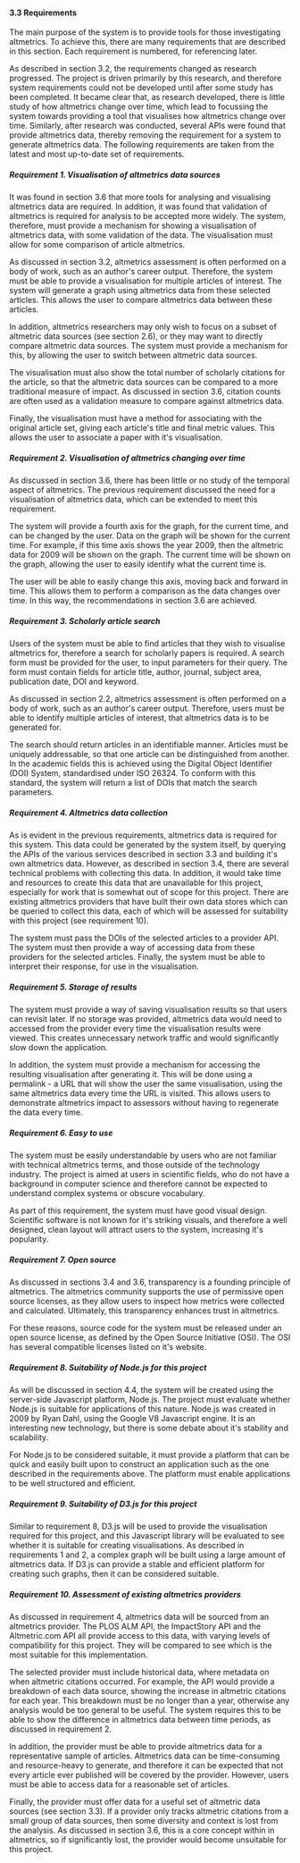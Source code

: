 #### 3.3 Requirements

The main purpose of the system is to provide tools for those investigating altmetrics. To achieve this, there are many requirements that are described in this section. Each requirement is numbered, for referencing later.

As described in section 3.2, the requirements changed as research progressed. The project is driven primarily by this research, and therefore system requirements could not be developed until after some study has been completed. It became clear that, as research developed, there is little study of how altmetrics change over time, which lead to focussing the system towards providing a tool that visualises how altmetrics change over time. Similarly, after research was conducted, several APIs were found that provide altmetrics data, thereby removing the requirement for a system to generate altmetrics data. The following requirements are taken from the latest and most up-to-date set of requirements.

##### Requirement 1. Visualisation of altmetrics data sources

It was found in section 3.6 that more tools for analysing and visualising altmetrics data are required. In addition, it was found that validation of altmetrics is required for analysis to be accepted more widely. The system, therefore, must provide a mechanism for showing a visualisation of altmetrics data, with some validation of the data. The visualisation must allow for some comparison of article altmetrics.

As discussed in section 3.2, altmetrics assessment is often performed on a body of work, such as an author's career output. Therefore, the system must be able to provide a visualisation for multiple articles of interest. The system will generate a graph using altmetrics data from these selected articles. This allows the user to compare altmetrics data between these articles.

In addition, altmetrics researchers may only wish to focus on a subset of altmetric data sources (see section 2.6), or they may want to directly compare altmetric data sources. The system must provide a mechanism for this, by allowing the user to switch between altmetric data sources.

The visualisation must also show the total number of scholarly citations for the article, so that the altmetric data sources can be compared to a more traditional measure of impact. As discussed in section 3.6, citation counts are often used as a validation measure to compare against altmetrics data.

Finally, the visualisation must have a method for associating with the original article set, giving each article's title and final metric values. This allows the user to associate a paper with it's visualisation.

##### Requirement 2. Visualisation of altmetrics changing over time

As discussed in section 3.6, there has been little or no study of the temporal aspect of altmetrics. The previous requirement discussed the need for a visualisation of altmetrics data, which can be extended to meet this requirement.

The system will provide a fourth axis for the graph, for the current time, and can be changed by the user. Data on the graph will be shown for the current time. For example, if this time axis shows the year 2009, then the altmetric data for 2009 will be shown on the graph. The current time will be shown on the graph, allowing the user to easily identify what the current time is.

The user will be able to easily change this axis, moving back and forward in time. This allows them to perform a comparison as the data changes over time. In this way, the recommendations in section 3.6 are achieved.

##### Requirement 3. Scholarly article search

Users of the system must be able to find articles that they wish to visualise altmetrics for, therefore a search for scholarly papers is required. A search form must be provided for the user, to input parameters for their query. The form must contain fields for article title, author, journal, subject area, publication date, DOI and keyword.

As discussed in section 2.2, altmetrics assessment is often performed on a body of work, such as an author's career output. Therefore, users must be able to identify multiple articles of interest, that altmetrics data is to be generated for.

The search should return articles in an identifiable manner. Articles must be uniquely addressable, so that one article can be distinguished from another. In the academic fields this is achieved using the Digital Object Identifier (DOI) System, standardised under ISO 26324. To conform with this standard, the system will return a list of DOIs that match the search parameters.

##### Requirement 4. Altmetrics data collection

As is evident in the previous requirements, altmetrics data is required for this system. This data could be generated by the system itself, by querying the APIs of the various services described in section 3.3 and building it's own altmetrics data. However, as described in section 3.4, there are several technical problems with collecting this data. In addition, it would take time and resources to create this data that are unavailable for this project, especially for work that is somewhat out of scope for this project. There are existing altmetrics providers that have built their own data stores which can be queried to collect this data, each of which will be assessed for suitability with this project (see requirement 10).

The system must pass the DOIs of the selected articles to a provider API. The system must then provide a way of accessing data from these providers for the selected articles. Finally, the system must be able to interpret their response, for use in the visualisation.

##### Requirement 5. Storage of results

The system must provide a way of saving visualisation results so that users can revisit later. If no storage was provided, altmetrics data would need to accessed from the provider every time the visualisation results were viewed. This creates unnecessary network traffic and would significantly slow down the application.

In addition, the system must provide a mechanism for accessing the resulting visualisation after generating it. This will be done using a permalink - a URL that will show the user the same visualisation, using the same altmetrics data every time the URL is visited. This allows users to demonstrate altmetrics impact to assessors without having to regenerate the data every time.

##### Requirement 6. Easy to use

The system must be easily understandable by users who are not familiar with technical altmetrics terms, and those outside of the technology industry. The project is aimed at users in scientific fields, who do not have a background in computer science and therefore cannot be expected to understand complex systems or obscure vocabulary.

As part of this requirement, the system must have good visual design. Scientific software is not known for it's striking visuals, and therefore a well designed, clean layout will attract users to the system, increasing it's popularity.

##### Requirement 7. Open source

As discussed in sections 3.4 and 3.6, transparency is a founding principle of altmetrics. The altmetrics community supports the use of permissive open source licenses, as they allow users to inspect how metrics were collected and calculated. Ultimately, this transparency enhances trust in altmetrics.

For these reasons, source code for the system must be released under an open source license, as defined by the Open Source Initiative (OSI). The OSI has several compatible licenses listed on it's website.

##### Requirement 8. Suitability of Node.js for this project

As will be discussed in section 4.4, the system will be created using the server-side Javascript platform, Node.js. The project must evaluate whether Node.js is suitable for applications of this nature. Node.js was created in 2009 by Ryan Dahl, using the Google V8 Javascript engine. It is an interesting new technology, but there is some debate about it's stability and scalability.

For Node.js to be considered suitable, it must provide a platform that can be quick and easily built upon to construct an application such as the one described in the requirements above. The platform must enable applications to be well structured and efficient.

##### Requirement 9. Suitability of D3.js for this project

Similar to requirement 8, D3.js will be used to provide the visualisation required for this project, and this Javascript library will be evaluated to see whether it is suitable for creating visualisations. As described in requirements 1 and 2, a complex graph will be built using a large amount of altmetrics data. If D3.js can provide a stable and efficient platform for creating such graphs, then it can be considered suitable.

##### Requirement 10. Assessment of existing altmetrics providers

As discussed in requirement 4, altmetrics data will be sourced from an altmetrics provider. The PLOS ALM API, the ImpactStory API and the Altmetric.com API all provide access to this data, with varying levels of compatibility for this project. They will be compared to see which is the most suitable for this implementation.

The selected provider must include historical data, where metadata on when altmetric citations occurred. For example, the API would provide a breakdown of each data source, showing the increase in altmetric citations for each year. This breakdown must be no longer than a year, otherwise any analysis would be too general to be useful. The system requires this to be able to show the difference in altmetrics data between time periods, as discussed in requirement 2.

In addition, the provider must be able to provide altmetrics data for a representative sample of articles. Altmetrics data can be time-consuming and resource-heavy to generate, and therefore it can be expected that not every article ever published will be covered by the provider. However, users must be able to access data for a reasonable set of articles.

Finally, the provider must offer data for a useful set of altmetric data sources (see section 3.3). If a provider only tracks altmetric citations from a small group of data sources, then some diversity and context is lost from the analysis. As discussed in section 3.6, this is a core concept within in altmetrics, so if significantly lost, the provider would become unsuitable for this project.

